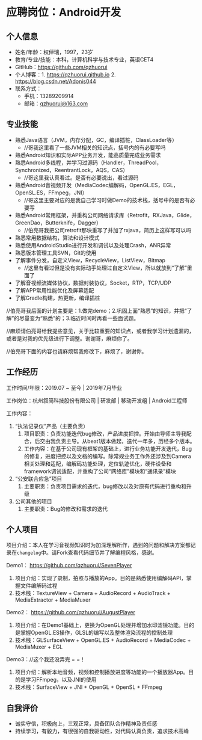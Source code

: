 # 应聘岗位：Android开发

## 个人信息

- 姓名/年龄：权倬瑞，1997，23岁
- 教育/专业/技能：本科，计算机科学与技术专业，英语CET4
- GitHub：https://github.com/qzhuorui
- 个人博客：1. https://qzhuorui.github.io  2. https://blog.csdn.net/Adonis044
- 联系方式：
  - 手机：13289209914
  - 邮箱：qzhuorui@163.com

## 专业技能

- 熟悉Java语言（JVM，内存分配，GC，编译插桩，ClassLoader等）
  - //哥我这里看了一些JVM相关的知识点，括号内的有必要写吗
- 熟悉Android知识和实际APP业务开发，能高质量完成业务需求
- 熟悉Android多线程，并学习过源码（Handler，ThreadPool，Synchronized，ReentrantLock，AQS，CAS）
  - //哥这里我认真看过。是否有必要说出，看过源码
- 熟悉Android音视频开发（MediaCodec编解码，OpenGL.ES，EGL，OpenSL.ES，FFmpeg，JNI）
  - //哥这里主要对应的是我自己学习时做Demo的技术栈，括号中的是否有必要写
- 熟悉Android常用框架，并重构公司网络请求库（Retrofit，RXJava，Glide，GreenDao，Butterknife，Dagger）
  - //伯亮哥我把公司retrofit那块重写了并加了rxjava，简历上这样写可以吗
- 熟悉常用数据结构，算法和设计模式
- 熟悉使用AndroidStudio进行开发和调试以及处理Crash，ANR异常
- 熟悉版本管理工具SVN，Git的使用
- 了解事件分发，自定义View，RecycleView，ListView，Bitmap
  - //这里有看过但是没有实际动手处理过自定义View，所以就放到“了解”里面了
- 了解音视频流媒体协议，数据封装协议，Socket，RTP，TCP/UDP
- 了解APP常用性能优化及屏幕适配
- 了解Gradle构建，热更新，编译插桩

//伯亮哥我后面的计划主要是：1.做完demo；2.巩固上面“熟悉”的知识，并把“了解”的尽量变为“熟悉”的；3.临近时间时再看一些面试题。

//麻烦请伯亮哥给我提些意见，关于比较重要的知识点，或者我学习计划遗漏的，或者是对我的优先级进行下调整。谢谢哥，麻烦你了。

//伯亮哥下面的内容也请麻烦帮我修改下，麻烦了，谢谢你。

## 工作经历

工作时间/年限：2019.07 ~ 至今 | 2019年7月毕业

工作岗位：杭州叙简科技股份有限公司 | 研发部 | 移动开发组 | Android工程师

工作内容：

1. “执法记录仪”产品（主要负责）
   1. 项目职责：负责功能迭代bug修改，产品进度把控。开始由导师主导我配合，后交由我负责主导。从beat1版本做起，迭代一年多，历经多个版本。
   2. 工作内容：在基于公司现有框架的基础上，进行业务功能开发迭代，Bug的修复，进度把控以及文档的编写。除常规业务工作外还涉及到Camera相关处理和适配，编解码功能处理，定位轨迹优化，硬件设备和framework调试适配，并重构了公司“网络库”模块和“通讯录”模块
2. “公安联合应急”项目
   1. 主要职责：负责项目需求的迭代，bug修改以及对原有代码进行重构和升级
3. 公司其他的项目
   1. 主要职责：Bug的修改和需求的迭代

## 个人项目

项目介绍：本人在学习音视频知识时为加深理解所作，遇到的问题和解决方案都记录在`changelog`中。请Fork查看代码细节并了解编程风格，感谢。

Demo1： https://github.com/qzhuorui/SevenPlayer

1. 项目介绍：实现了录制，拍照与播放的App。目的是熟悉使用编解码API，掌握文件编解码过程
2. 技术栈：TextureView + Camera + AudioRecord + AudioTrack + MediaExtractor + MediaMuxer

Demo2： https://github.com/qzhuorui/AugustPlayer

1. 项目介绍：在Demo1基础上，更换为OpenGL处理并增加水印滤镜功能。目的是掌握OpenGL.ES操作，GLSL的编写以及整体渲染流程的控制处理
2. 技术栈：GLSurfaceView + OpenGL.ES + AudioRecord + MediaCodec + MediaMuxer + EGL

Demo3：//这个我还没弄完 = =！

1. 项目介绍：解析本地音频，视频和控制播放进度等功能的一个播放器App。目的是学习FFmpeg，以及JNI的使用
2. 技术栈：SurfaceView + JNI + OpenGL + OpenSL + FFmpeg

## 自我评价

- 诚实守信，积极向上，三观正常，具备团队合作精神及责任感
- 持续学习，有毅力，有很强的自我驱动性，对代码认真负责，追求技术高峰